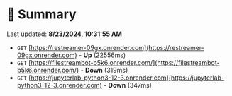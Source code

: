 # 📖 Summary
Last updated: **8/23/2024, 10:31:55 AM**

- `GET` [https://restreamer-09gx.onrender.com](https://restreamer-09gx.onrender.com) - **Up** (22556ms)
- `GET` [https://filestreambot-b5k6.onrender.com/](https://filestreambot-b5k6.onrender.com/) - **Down** (319ms)
- `GET` [https://jupyterlab-python3-12-3.onrender.com](https://jupyterlab-python3-12-3.onrender.com) - **Down** (347ms)
